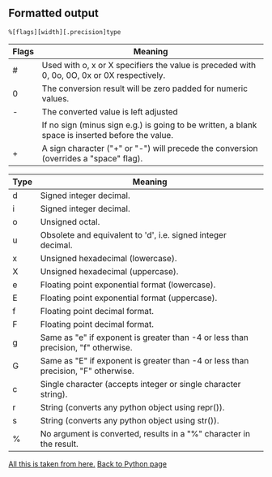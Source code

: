 ## Formatted output
`%[flags][width][.precision]type` 

| Flags	| Meaning |
|---		|---		|
| #		| Used with o, x or X specifiers the value is preceded with 0, 0o, 0O, 0x or 0X respectively. |
| 0		| The conversion result will be zero padded for numeric values. |
| -		| The converted value is left adjusted |
|  		| If no sign (minus sign e.g.) is going to be written, a blank space is inserted before the value. |
| +		| A sign character ("+" or "-") will precede the conversion (overrides a "space" flag). |

| Type	| Meaning |
|---		|---		|
| d		| Signed integer decimal.	|
| i		| Signed integer decimal.	|
| o		| Unsigned octal.	|
| u		| Obsolete and equivalent to 'd', i.e. signed integer decimal.	|
| x		| Unsigned hexadecimal (lowercase).	|
| X		| Unsigned hexadecimal (uppercase).	|
| e		| Floating point exponential format (lowercase).	|
| E		| Floating point exponential format (uppercase).	|
| f		| Floating point decimal format.	|
| F		| Floating point decimal format.	|
| g		| Same as "e" if exponent is greater than -4 or less than precision, "f" otherwise.	|
| G		| Same as "E" if exponent is greater than -4 or less than precision, "F" otherwise.	|
| c		| Single character (accepts integer or single character string).	|
| r		| String (converts any python object using repr()).	|
| s		| String (converts any python object using str()).	|
| %		| No argument is converted, results in a "%" character in the result.	|

[All this is taken from here.](https://www.python-course.eu/python3_formatted_output.php)
[Back to Python page](../python.md)
